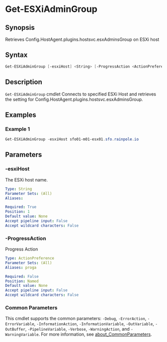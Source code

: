 # Get-ESXiAdminGroup

## Synopsis

Retrieves Config.HostAgent.plugins.hostsvc.esxAdminsGroup on ESXi host

## Syntax

```powershell
Get-ESXiAdminGroup [-esxiHost] <String> [-ProgressAction <ActionPreference>] [<CommonParameters>]
```

## Description

`Get-ESXiAdminGroup` cmdlet Connects to specified ESXi Host and retrieves the setting for Config.HostAgent.plugins.hostsvc.esxAdminsGroup.

## Examples

### Example 1

```powershell
Get-ESXiAdminGroup -esxiHost sfo01-m01-esx01.sfo.rainpole.io
```

## Parameters

### -esxiHost

The ESXi host name.

```yaml
Type: String
Parameter Sets: (All)
Aliases:

Required: True
Position: 1
Default value: None
Accept pipeline input: False
Accept wildcard characters: False
```

### -ProgressAction

Progress Action

```yaml
Type: ActionPreference
Parameter Sets: (All)
Aliases: proga

Required: False
Position: Named
Default value: None
Accept pipeline input: False
Accept wildcard characters: False
```

### Common Parameters

This cmdlet supports the common parameters: `-Debug`, `-ErrorAction`, `-ErrorVariable`, `-InformationAction`, `-InformationVariable`, `-OutVariable`, `-OutBuffer`, `-PipelineVariable`, `-Verbose`, `-WarningAction`, and `-WarningVariable`. For more information, see [about_CommonParameters](http://go.microsoft.com/fwlink/?LinkID=113216).

